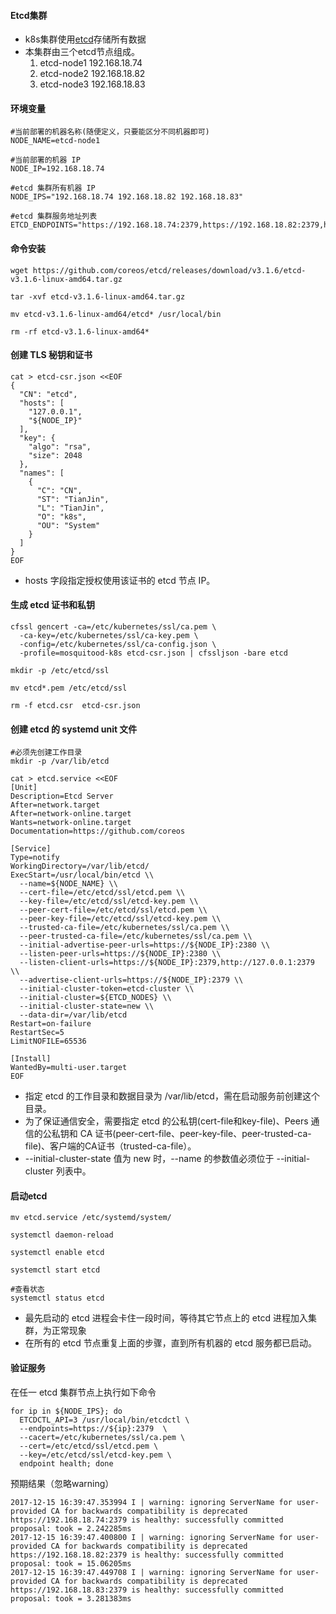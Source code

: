 #### Etcd集群
- k8s集群使用[etcd](https://coreos.com/etcd/)存储所有数据
- 本集群由三个etcd节点组成。
    1. etcd-node1 192.168.18.74
    2. etcd-node2 192.168.18.82
    3. etcd-node3 192.168.18.83

#### 环境变量

```
#当前部署的机器名称(随便定义，只要能区分不同机器即可)
NODE_NAME=etcd-node1

#当前部署的机器 IP
NODE_IP=192.168.18.74

#etcd 集群所有机器 IP
NODE_IPS="192.168.18.74 192.168.18.82 192.168.18.83"

#etcd 集群服务地址列表
ETCD_ENDPOINTS="https://192.168.18.74:2379,https://192.168.18.82:2379,https://192.168.18.83:2379"

```

#### 命令安装

```
wget https://github.com/coreos/etcd/releases/download/v3.1.6/etcd-v3.1.6-linux-amd64.tar.gz

tar -xvf etcd-v3.1.6-linux-amd64.tar.gz

mv etcd-v3.1.6-linux-amd64/etcd* /usr/local/bin

rm -rf etcd-v3.1.6-linux-amd64*
```

#### 创建 TLS 秘钥和证书

```
cat > etcd-csr.json <<EOF
{
  "CN": "etcd",
  "hosts": [
    "127.0.0.1",
    "${NODE_IP}"
  ],
  "key": {
    "algo": "rsa",
    "size": 2048
  },
  "names": [
    {
      "C": "CN",
      "ST": "TianJin",
      "L": "TianJin",
      "O": "k8s",
      "OU": "System"
    }
  ]
}
EOF
```
- hosts 字段指定授权使用该证书的 etcd 节点 IP。

#### 生成 etcd 证书和私钥


```
cfssl gencert -ca=/etc/kubernetes/ssl/ca.pem \
  -ca-key=/etc/kubernetes/ssl/ca-key.pem \
  -config=/etc/kubernetes/ssl/ca-config.json \
  -profile=mosquitood-k8s etcd-csr.json | cfssljson -bare etcd

mkdir -p /etc/etcd/ssl

mv etcd*.pem /etc/etcd/ssl

rm -f etcd.csr  etcd-csr.json
```

#### 创建 etcd 的 systemd unit 文件

```
#必须先创建工作目录
mkdir -p /var/lib/etcd 

cat > etcd.service <<EOF
[Unit]
Description=Etcd Server
After=network.target
After=network-online.target
Wants=network-online.target
Documentation=https://github.com/coreos

[Service]
Type=notify
WorkingDirectory=/var/lib/etcd/
ExecStart=/usr/local/bin/etcd \\
  --name=${NODE_NAME} \\
  --cert-file=/etc/etcd/ssl/etcd.pem \\
  --key-file=/etc/etcd/ssl/etcd-key.pem \\
  --peer-cert-file=/etc/etcd/ssl/etcd.pem \\
  --peer-key-file=/etc/etcd/ssl/etcd-key.pem \\
  --trusted-ca-file=/etc/kubernetes/ssl/ca.pem \\
  --peer-trusted-ca-file=/etc/kubernetes/ssl/ca.pem \\
  --initial-advertise-peer-urls=https://${NODE_IP}:2380 \\
  --listen-peer-urls=https://${NODE_IP}:2380 \\
  --listen-client-urls=https://${NODE_IP}:2379,http://127.0.0.1:2379 \\
  --advertise-client-urls=https://${NODE_IP}:2379 \\
  --initial-cluster-token=etcd-cluster \\
  --initial-cluster=${ETCD_NODES} \\
  --initial-cluster-state=new \\
  --data-dir=/var/lib/etcd
Restart=on-failure
RestartSec=5
LimitNOFILE=65536

[Install]
WantedBy=multi-user.target
EOF
```

- 指定 etcd 的工作目录和数据目录为 /var/lib/etcd，需在启动服务前创建这个目录。
- 为了保证通信安全，需要指定 etcd 的公私钥(cert-file和key-file)、Peers 通信的公私钥和 CA 证书(peer-cert-file、peer-key-file、peer-trusted-ca-file)、客户端的CA证书（trusted-ca-file）。
- --initial-cluster-state 值为 new 时，--name 的参数值必须位于 --initial-cluster 列表中。

#### 启动etcd

```
mv etcd.service /etc/systemd/system/

systemctl daemon-reload

systemctl enable etcd

systemctl start etcd

#查看状态
systemctl status etcd
```
- 最先启动的 etcd 进程会卡住一段时间，等待其它节点上的 etcd 进程加入集群，为正常现象
- 在所有的 etcd 节点重复上面的步骤，直到所有机器的 etcd 服务都已启动。

#### 验证服务
在任一 etcd 集群节点上执行如下命令

```
for ip in ${NODE_IPS}; do
  ETCDCTL_API=3 /usr/local/bin/etcdctl \
  --endpoints=https://${ip}:2379  \
  --cacert=/etc/kubernetes/ssl/ca.pem \
  --cert=/etc/etcd/ssl/etcd.pem \
  --key=/etc/etcd/ssl/etcd-key.pem \
  endpoint health; done
```
预期结果（忽略warning）

```
2017-12-15 16:39:47.353994 I | warning: ignoring ServerName for user-provided CA for backwards compatibility is deprecated
https://192.168.18.74:2379 is healthy: successfully committed proposal: took = 2.242285ms
2017-12-15 16:39:47.400800 I | warning: ignoring ServerName for user-provided CA for backwards compatibility is deprecated
https://192.168.18.82:2379 is healthy: successfully committed proposal: took = 15.06205ms
2017-12-15 16:39:47.449708 I | warning: ignoring ServerName for user-provided CA for backwards compatibility is deprecated
https://192.168.18.83:2379 is healthy: successfully committed proposal: took = 3.281383ms
```





